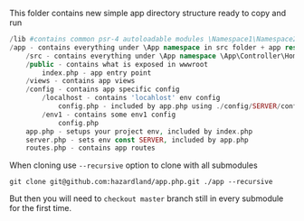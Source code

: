 This folder contains new simple app directory structure ready to copy and run

```php
/lib #contains common psr-4 autoloadable modules \Namespace1\Namespace2\Class1 => ./lib/namespace1/src/Namespace2/Class1.php
/app - contains everything under \App namespace in src folder + app resource
    /src - contains everything under \App namespace \App\Controller\Home => ./app/src/Controller/Home.php
    /public - contains what is exposed in wwwroot
        index.php - app entry point
    /views - contains app views
    /config - contains app specific config
        /localhost - contains 'locahlost' env config
            config.php - included by app.php using ./config/SERVER/config.php
        /env1 - contains some env1 config
            config.php
    app.php - setups your project env, included by index.php
    server.php - sets env const SERVER, included by app.php
    routes.php - contains app routes
```
When cloning use ```--recursive``` option to clone with all submodules
```
git clone git@github.com:hazardland/app.php.git ./app --recursive
```
But then you will need to ```checkout master``` branch still in every submodule for the first time.
